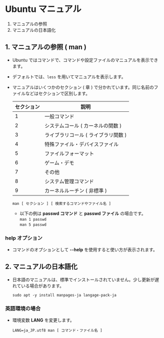 # Ubuntu マニュアル
1. マニュアルの参照
2. マニュアルの日本語化

## 1. マニュアルの参照 ( man )
 - Ubuntu ではコマンドで、コマンドや設定ファイルのマニュアルを表示できます。
 - デフォルトでは、` less ` を用いてマニュアルを表示します。
 - マニュアルはいくつかのセクション ( 章 ) で分かれています。同じ名前のファイルなどはセクションで区別します。

    |セクション|説明|
    |----|----|
    |1|一般コマンド|
    |2|システムコール ( カーネルの関数 )|
    |3|ライブラリコール ( ライブラリ関数 )|
    |4|特殊ファイル・デバイスファイル|
    |5|ファイルフォーマット|
    |6|ゲーム・デモ|
    |7|その他|
    |8|システム管理コマンド|
    |9|カーネルルーチン ( 非標準 )|

    ```:書式
    man [ セクション ] [ 検索するコマンドやファイル名 ]
    ```

    - 以下の例は **passwd コマンド** と **passwd ファイル** の場合です。<br>` man 1 passwd `<br>` man 5 passwd `

### help オプション
 - コマンドのオプションとして **--help** を使用すると使い方が表示されます。

## 2. マニュアルの日本語化
 - 日本語のマニュアルは、標準でインストールされていません。少し更新が遅れている場合があります。

    ```:コマンド
    sudo apt -y install manpages-ja langage-pack-ja
    ```

### 英語環境の場合
 - 環境変数 **LANG** を変更します。

    ```:コマンド
    LANG=ja_JP.utf8 man [ コマンド・ファイル名 ]
    ```
